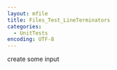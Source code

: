 ```yaml
---
layout: mfile
title: Files_Test_LineTerminators
categories:
  - UnitTests
encoding: UTF-8
---
```


create some input